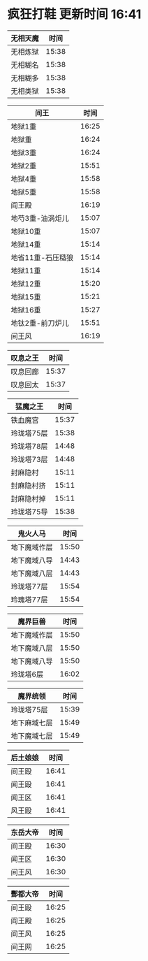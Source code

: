 # 疯狂打鞋 更新时间 16:41

| 无相天魔   | 时间    |
|--------|-------|
| 无相炼狱 | 15:38 |
| 无相糊名 | 15:38 |
| 无相糊多 | 15:38 |
| 无相类狱 | 15:38 |

| 间王   | 时间    |
|--------|-------|
| 地狱1重 | 16:25 |
| 地狱重 | 16:24 |
| 地狱3重 | 16:24 |
| 地狱2重 | 15:51 |
| 地狱4重 | 15:58 |
| 地狱5重 | 15:58 |
| 阎王殿 | 16:19 |
| 地芍3重-油涡炬儿 | 15:07 |
| 地狱10重 | 15:07 |
| 地狱14重 | 15:14 |
| 地省11重-石压糙狼 | 15:14 |
| 地狱11重 | 15:14 |
| 地狱12重 | 15:20 |
| 地狱15重 | 15:21 |
| 地狱16重 | 15:27 |
| 地钛2重-前刀炉儿 | 15:51 |
| 间王风 | 16:19 |

| 叹息之王   | 时间    |
|--------|-------|
| 叹息回廊 | 15:37 |
| 叹息回太 | 15:37 |

| 猛魔之王   | 时间    |
|--------|-------|
| 铁血魔宫 | 15:37 |
| 玲珑塔75层 | 15:38 |
| 玲珑塔78层 | 14:48 |
| 玲珑塔73层 | 14:48 |
| 封麻隐村 | 15:11 |
| 封麻隐村挤 | 15:11 |
| 封麻隐村掉 | 15:11 |
| 玲珑塔75导 | 15:38 |

| 鬼火人马   | 时间    |
|--------|-------|
| 地下魔域作层 | 15:50 |
| 地下魔域八导 | 14:43 |
| 地下魔域八层 | 14:43 |
| 玲珑塔77层 | 15:54 |
| 玲瑰塔77层 | 15:54 |

| 魔界巨兽   | 时间    |
|--------|-------|
| 地下魔域作层 | 15:50 |
| 地下魔域八层 | 15:50 |
| 地下魔域八导 | 15:50 |
| 玲珑塔6层 | 16:02 |

| 魔界统领   | 时间    |
|--------|-------|
| 玲珑塔75层 | 15:39 |
| 地下麻域七层 | 15:49 |
| 地下魔域七层 | 15:49 |

| 后土娘娘   | 时间    |
|--------|-------|
| 间王殴 | 16:41 |
| 闻王殴 | 16:41 |
| 闻王区 | 16:41 |
| 风王殴 | 16:41 |

| 东岳大帝   | 时间    |
|--------|-------|
| 间王殴 | 16:30 |
| 闻王区 | 16:30 |
| 间王风 | 16:30 |

| 酆都大帝   | 时间    |
|--------|-------|
| 间王殴 | 16:25 |
| 阎王殿 | 16:25 |
| 间王风 | 16:25 |
| 间王网 | 16:25 |